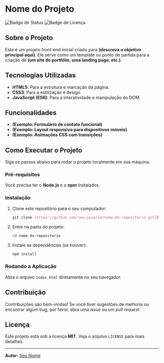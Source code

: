 # Nome do Projeto 

![Badge de Status](https://img.shields.io/badge/status-em%20desenvolvimento-blue)
![Badge de Licença](https://img.shields.io/badge/license-MIT-green)

## Sobre o Projeto

Este é um projeto front-end inicial criado para **(descreva o objetivo principal aqui)**. Ele serve como um template ou ponto de partida para a criação de **(um site de portfólio, uma landing page, etc.)**.

## Tecnologias Utilizadas

- **HTML5**: Para a estrutura e marcação da página.
- **CSS3**: Para a estilização e design.
- **JavaScript (ES6)**: Para a interatividade e manipulação do DOM.

## Funcionalidades

- **(Exemplo: Formulário de contato funcional)**
- **(Exemplo: Layout responsivo para dispositivos móveis)**
- **(Exemplo: Animações CSS com transições)**

## Como Executar o Projeto

Siga os passos abaixo para rodar o projeto localmente em sua máquina.

### Pré-requisitos

Você precisa ter o **Node.js** e o **npm** instalados.

### Instalação

1.  Clone este repositório para o seu computador:
    ```bash
    git clone [https://github.com/seu-usuario/nome-do-repositorio.git](https://github.com/seu-usuario/nome-do-repositorio.git)
    ```
2.  Entre na pasta do projeto:
    ```bash
    cd nome-do-repositorio
    ```
3.  Instale as dependências (se houver):
    ```bash
    npm install
    ```

### Rodando a Aplicação

Abra o arquivo `index.html` diretamente no seu navegador.

## Contribuição

Contribuições são bem-vindas! Se você tiver sugestões de melhoria ou encontrar algum bug, por favor, abra uma *issue* ou um *pull request*.

## Licença

Este projeto está sob a licença **MIT**. Veja o arquivo `LICENSE` para mais detalhes.

---

**Autor:** [Seu Nome](https://github.com/seu-usuario)